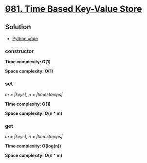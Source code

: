 # [981. Time Based Key-Value Store](https://leetcode.com/problems/time-based-key-value-store)

## Solution

- [Python code](https://github.com/alexengrig/leetcode/blob/main/src/main/python/design/981_time_based_key_value_store/solution.py)

### constructor

**Time complexity: O(1)**

**Space complexity: O(1)**

### set

_m = |keys|, n = |timestamps|_

**Time complexity: O(1)**

**Space complexity: O(n * m)**

### get

_m = |keys|, n = |timestamps|_

**Time complexity: O(log(n))**

**Space complexity: O(n * m)**
